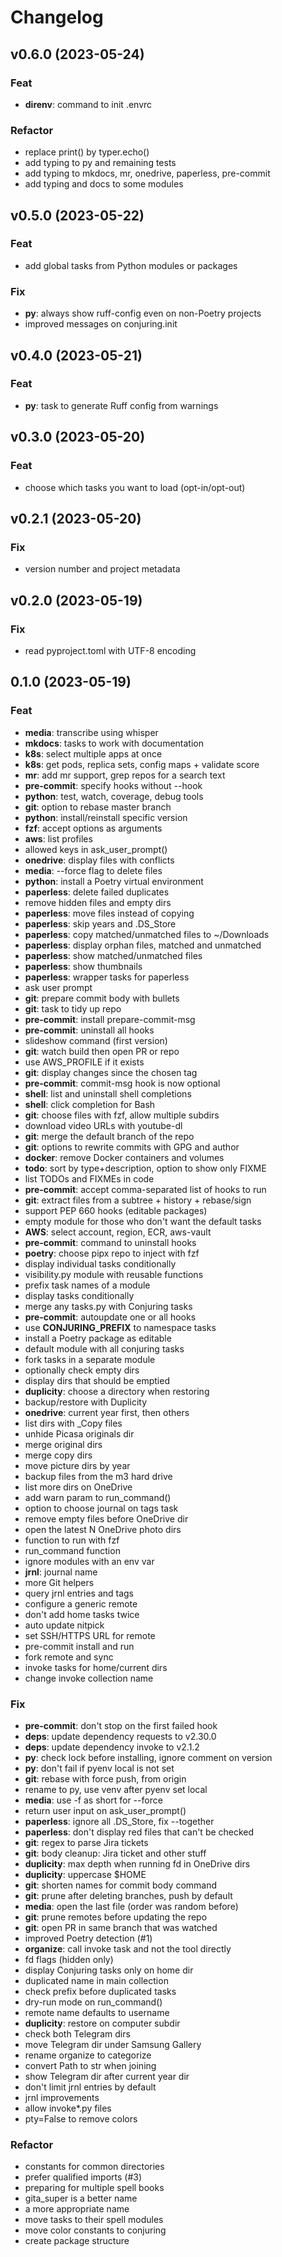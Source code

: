 # Changelog

## v0.6.0 (2023-05-24)

### Feat

- **direnv**: command to init .envrc

### Refactor

- replace print() by typer.echo()
- add typing to py and remaining tests
- add typing to mkdocs, mr, onedrive, paperless, pre-commit
- add typing and docs to some modules

## v0.5.0 (2023-05-22)

### Feat

- add global tasks from Python modules or packages

### Fix

- **py**: always show ruff-config even on non-Poetry projects
- improved messages on conjuring.init

## v0.4.0 (2023-05-21)

### Feat

- **py**: task to generate Ruff config from warnings

## v0.3.0 (2023-05-20)

### Feat

- choose which tasks you want to load (opt-in/opt-out)

## v0.2.1 (2023-05-20)

### Fix

- version number and project metadata

## v0.2.0 (2023-05-19)

### Fix

- read pyproject.toml with UTF-8 encoding

## 0.1.0 (2023-05-19)

### Feat

- **media**: transcribe using whisper
- **mkdocs**: tasks to work with documentation
- **k8s**: select multiple apps at once
- **k8s**: get pods, replica sets, config maps + validate score
- **mr**: add mr support, grep repos for a search text
- **pre-commit**: specify hooks without --hook
- **python**: test, watch, coverage, debug tools
- **git**: option to rebase master branch
- **python**: install/reinstall specific version
- **fzf**: accept options as arguments
- **aws**: list profiles
- allowed keys in ask_user_prompt()
- **onedrive**: display files with conflicts
- **media**: --force flag to delete files
- **python**: install a Poetry virtual environment
- **paperless**: delete failed duplicates
- remove hidden files and empty dirs
- **paperless**: move files instead of copying
- **paperless**: skip years and .DS_Store
- **paperless**: copy matched/unmatched files to ~/Downloads
- **paperless**: display orphan files, matched and unmatched
- **paperless**: show matched/unmatched files
- **paperless**: show thumbnails
- **paperless**: wrapper tasks for paperless
- ask user prompt
- **git**: prepare commit body with bullets
- **git**: task to tidy up repo
- **pre-commit**: install prepare-commit-msg
- **pre-commit**: uninstall all hooks
- slideshow command (first version)
- **git**: watch build then open PR or repo
- use AWS_PROFILE if it exists
- **git**: display changes since the chosen tag
- **pre-commit**: commit-msg hook is now optional
- **shell**: list and uninstall shell completions
- **shell**: click completion for Bash
- **git**: choose files with fzf, allow multiple subdirs
- download video URLs with youtube-dl
- **git**: merge the default branch of the repo
- **git**: options to rewrite commits with GPG and author
- **docker**: remove Docker containers and volumes
- **todo**: sort by type+description, option to show only FIXME
- list TODOs and FIXMEs in code
- **pre-commit**: accept comma-separated list of hooks to run
- **git**: extract files from a subtree + history + rebase/sign
- support PEP 660 hooks (editable packages)
- empty module for those who don't want the default tasks
- **AWS**: select account, region, ECR, aws-vault
- **pre-commit**: command to uninstall hooks
- **poetry**: choose pipx repo to inject with fzf
- display individual tasks conditionally
- visibility.py module with reusable functions
- prefix task names of a module
- display tasks conditionally
- merge any tasks.py with Conjuring tasks
- **pre-commit**: autoupdate one or all hooks
- use **CONJURING_PREFIX** to namespace tasks
- install a Poetry package as editable
- default module with all conjuring tasks
- fork tasks in a separate module
- optionally check empty dirs
- display dirs that should be emptied
- **duplicity**: choose a directory when restoring
- backup/restore with Duplicity
- **onedrive**: current year first, then others
- list dirs with \_Copy files
- unhide Picasa originals dir
- merge original dirs
- merge copy dirs
- move picture dirs by year
- backup files from the m3 hard drive
- list more dirs on OneDrive
- add warn param to run_command()
- option to choose journal on tags task
- remove empty files before OneDrive dir
- open the latest N OneDrive photo dirs
- function to run with fzf
- run_command function
- ignore modules with an env var
- **jrnl**: journal name
- more Git helpers
- query jrnl entries and tags
- configure a generic remote
- don't add home tasks twice
- auto update nitpick
- set SSH/HTTPS URL for remote
- pre-commit install and run
- fork remote and sync
- invoke tasks for home/current dirs
- change invoke collection name

### Fix

- **pre-commit**: don't stop on the first failed hook
- **deps**: update dependency requests to v2.30.0
- **deps**: update dependency invoke to v2.1.2
- **py**: check lock before installing, ignore comment on version
- **py**: don't fail if pyenv local is not set
- **git**: rebase with force push, from origin
- rename to py, use venv after pyenv set local
- **media**: use -f as short for --force
- return user input on ask_user_prompt()
- **paperless**: ignore all .DS_Store, fix --together
- **paperless**: don't display red files that can't be checked
- **git**: regex to parse Jira tickets
- **git**: body cleanup: Jira ticket and other stuff
- **duplicity**: max depth when running fd in OneDrive dirs
- **duplicity**: uppercase $HOME
- **git**: shorten names for commit body command
- **git**: prune after deleting branches, push by default
- **media**: open the last file (order was random before)
- **git**: prune remotes before updating the repo
- **git**: open PR in same branch that was watched
- improved Poetry detection (#1)
- **organize**: call invoke task and not the tool directly
- fd flags (hidden only)
- display Conjuring tasks only on home dir
- duplicated name in main collection
- check prefix before duplicated tasks
- dry-run mode on run_command()
- remote name defaults to username
- **duplicity**: restore on computer subdir
- check both Telegram dirs
- move Telegram dir under Samsung Gallery
- rename organize to categorize
- convert Path to str when joining
- show Telegram dir after current year dir
- don't limit jrnl entries by default
- jrnl improvements
- allow invoke\*.py files
- pty=False to remove colors

### Refactor

- constants for common directories
- prefer qualified imports (#3)
- preparing for multiple spell books
- gita_super is a better name
- a more appropriate name
- move tasks to their spell modules
- move color constants to conjuring
- create package structure

